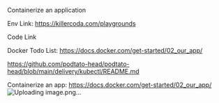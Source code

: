 Containerize an application

Env Link: https://killercoda.com/playgrounds

Code Link

Docker Todo List:
https://docs.docker.com/get-started/02_our_app/


https://github.com/podtato-head/podtato-head/blob/main/delivery/kubectl/README.md

Containerize an app: https://docs.docker.com/get-started/02_our_app/
![Uploading image.png…]()

